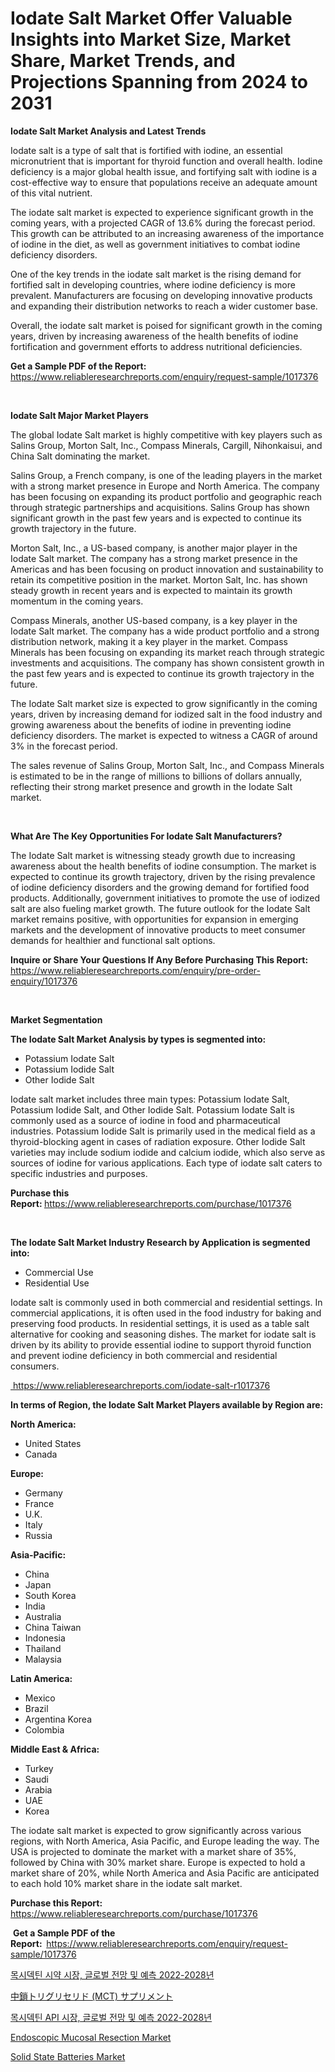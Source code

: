 <p><h1>Iodate Salt Market Offer Valuable Insights into Market Size, Market Share, Market Trends, and Projections Spanning from 2024 to 2031</h1></p><p><strong>Iodate Salt Market Analysis and Latest Trends</strong></p>
<p><p>Iodate salt is a type of salt that is fortified with iodine, an essential micronutrient that is important for thyroid function and overall health. Iodine deficiency is a major global health issue, and fortifying salt with iodine is a cost-effective way to ensure that populations receive an adequate amount of this vital nutrient.</p><p>The iodate salt market is expected to experience significant growth in the coming years, with a projected CAGR of 13.6% during the forecast period. This growth can be attributed to an increasing awareness of the importance of iodine in the diet, as well as government initiatives to combat iodine deficiency disorders.</p><p>One of the key trends in the iodate salt market is the rising demand for fortified salt in developing countries, where iodine deficiency is more prevalent. Manufacturers are focusing on developing innovative products and expanding their distribution networks to reach a wider customer base.</p><p>Overall, the iodate salt market is poised for significant growth in the coming years, driven by increasing awareness of the health benefits of iodine fortification and government efforts to address nutritional deficiencies.</p></p>
<p><strong>Get a Sample PDF of the Report:&nbsp;</strong> <a href="https://www.reliableresearchreports.com/enquiry/request-sample/1017376">https://www.reliableresearchreports.com/enquiry/request-sample/1017376</a></p>
<p>&nbsp;</p>
<p><strong>Iodate Salt Major Market Players</strong></p>
<p><p>The global Iodate Salt market is highly competitive with key players such as Salins Group, Morton Salt, Inc., Compass Minerals, Cargill, Nihonkaisui, and China Salt dominating the market. </p><p>Salins Group, a French company, is one of the leading players in the market with a strong market presence in Europe and North America. The company has been focusing on expanding its product portfolio and geographic reach through strategic partnerships and acquisitions. Salins Group has shown significant growth in the past few years and is expected to continue its growth trajectory in the future.</p><p>Morton Salt, Inc., a US-based company, is another major player in the Iodate Salt market. The company has a strong market presence in the Americas and has been focusing on product innovation and sustainability to retain its competitive position in the market. Morton Salt, Inc. has shown steady growth in recent years and is expected to maintain its growth momentum in the coming years.</p><p>Compass Minerals, another US-based company, is a key player in the Iodate Salt market. The company has a wide product portfolio and a strong distribution network, making it a key player in the market. Compass Minerals has been focusing on expanding its market reach through strategic investments and acquisitions. The company has shown consistent growth in the past few years and is expected to continue its growth trajectory in the future.</p><p>The Iodate Salt market size is expected to grow significantly in the coming years, driven by increasing demand for iodized salt in the food industry and growing awareness about the benefits of iodine in preventing iodine deficiency disorders. The market is expected to witness a CAGR of around 3% in the forecast period. </p><p>The sales revenue of Salins Group, Morton Salt, Inc., and Compass Minerals is estimated to be in the range of millions to billions of dollars annually, reflecting their strong market presence and growth in the Iodate Salt market.</p></p>
<p>&nbsp;</p>
<p><strong>What Are The Key Opportunities For Iodate Salt Manufacturers?</strong></p>
<p><p>The Iodate Salt market is witnessing steady growth due to increasing awareness about the health benefits of iodine consumption. The market is expected to continue its growth trajectory, driven by the rising prevalence of iodine deficiency disorders and the growing demand for fortified food products. Additionally, government initiatives to promote the use of iodized salt are also fueling market growth. The future outlook for the Iodate Salt market remains positive, with opportunities for expansion in emerging markets and the development of innovative products to meet consumer demands for healthier and functional salt options.</p></p>
<p><strong>Inquire or Share Your Questions If Any Before Purchasing This Report:</strong> <a href="https://www.reliableresearchreports.com/enquiry/pre-order-enquiry/1017376">https://www.reliableresearchreports.com/enquiry/pre-order-enquiry/1017376</a></p>
<p>&nbsp;</p>
<p><strong>Market Segmentation</strong></p>
<p><strong>The Iodate Salt Market Analysis by types is segmented into:</strong></p>
<p><ul><li>Potassium Iodate Salt</li><li>Potassium Iodide Salt</li><li>Other Iodide Salt</li></ul></p>
<p><p>Iodate salt market includes three main types: Potassium Iodate Salt, Potassium Iodide Salt, and Other Iodide Salt. Potassium Iodate Salt is commonly used as a source of iodine in food and pharmaceutical industries. Potassium Iodide Salt is primarily used in the medical field as a thyroid-blocking agent in cases of radiation exposure. Other Iodide Salt varieties may include sodium iodide and calcium iodide, which also serve as sources of iodine for various applications. Each type of iodate salt caters to specific industries and purposes.</p></p>
<p><strong>Purchase this Report:&nbsp;</strong><a href="https://www.reliableresearchreports.com/purchase/1017376">https://www.reliableresearchreports.com/purchase/1017376</a></p>
<p>&nbsp;</p>
<p><strong>The Iodate Salt Market Industry Research by Application is segmented into:</strong></p>
<p><ul><li>Commercial Use</li><li>Residential Use</li></ul></p>
<p><p>Iodate salt is commonly used in both commercial and residential settings. In commercial applications, it is often used in the food industry for baking and preserving food products. In residential settings, it is used as a table salt alternative for cooking and seasoning dishes. The market for iodate salt is driven by its ability to provide essential iodine to support thyroid function and prevent iodine deficiency in both commercial and residential consumers.</p></p>
<p><a href="https://www.reliableresearchreports.com/iodate-salt-r1017376">&nbsp;https://www.reliableresearchreports.com/iodate-salt-r1017376</a></p>
<p><strong>In terms of Region, the Iodate Salt Market Players available by Region are:</strong></p>
<p>
    <p> <strong> North America: </strong>
        <ul>
            <li>United States</li>
            <li>Canada</li>
        </ul>
        </p> 
    <p> <strong> Europe: </strong>
        <ul>
            <li>Germany</li>
            <li>France</li>
            <li>U.K.</li>
            <li>Italy</li>
            <li>Russia</li>
        </ul>
        </p> 
    <p> <strong> Asia-Pacific: </strong>
        <ul>
            <li>China</li>
            <li>Japan</li>
            <li>South Korea</li>
            <li>India</li>
            <li>Australia</li>
            <li>China Taiwan</li>
            <li>Indonesia</li>
            <li>Thailand</li>
            <li>Malaysia</li>
        </ul>
        </p> 
    <p> <strong> Latin America: </strong>
        <ul>
            <li>Mexico</li>
            <li>Brazil</li>
            <li>Argentina Korea</li>
            <li>Colombia</li>
        </ul>
        </p> 
    <p> <strong> Middle East & Africa: </strong>
        <ul>
            <li>Turkey</li>
            <li>Saudi</li>
            <li>Arabia</li>
            <li>UAE</li>
            <li>Korea</li>
        </ul>
    </p>
    </p>
<p><p>The iodate salt market is expected to grow significantly across various regions, with North America, Asia Pacific, and Europe leading the way. The USA is projected to dominate the market with a market share of 35%, followed by China with 30% market share. Europe is expected to hold a market share of 20%, while North America and Asia Pacific are anticipated to each hold 10% market share in the iodate salt market.</p></p>
<p><strong>Purchase this Report: </strong><a href="https://www.reliableresearchreports.com/purchase/1017376">https://www.reliableresearchreports.com/purchase/1017376</a></p>
<p>&nbsp;<strong>Get a Sample PDF of the Report:&nbsp;&nbsp;</strong><a href="https://www.reliableresearchreports.com/enquiry/request-sample/1017376">https://www.reliableresearchreports.com/enquiry/request-sample/1017376</a></p>
<p><strong></strong></p>
<p><p><a href="https://medium.com/@boydsmitham726/%EB%AA%A8%EC%8B%9C%EB%8D%B1%ED%8B%B4-%EC%8B%9C%EC%95%BD-%EC%8B%9C%EC%9E%A5-2022-2028%EB%85%84-%EA%B8%80%EB%A1%9C%EB%B2%8C-%EC%A0%84%EB%A7%9D-%EB%B0%8F-%EC%98%88%EC%B8%A1-%EC%8B%9C%EC%9E%A5-%EA%B7%9C%EB%AA%A8-%EC%8B%9C%EC%9E%A5-%EC%84%B8%EB%B6%84%ED%99%94-%EC%8B%9C%EC%9E%A5-%EB%8F%99%ED%96%A5-%EB%B0%8F-%EC%84%B1%EC%9E%A5-%EB%B6%84%EC%84%9D-%EC%98%88%EC%B8%A1-2031%EB%85%84%EA%B9%8C%EC%A7%80-72e7565e5bad">목시덱틴 시약 시장, 글로벌 전망 및 예측 2022-2028년</a></p><p><a href="https://medium.com/@cielostamm/%E4%B8%AD%E9%8E%96%E8%84%82%E8%82%AA%E9%85%B8-mcts-%E3%82%B5%E3%83%97%E3%83%AA%E3%83%A1%E3%83%B3%E3%83%88%E3%81%AE%E5%B8%82%E5%A0%B4%E3%82%B7%E3%82%A7%E3%82%A2%E3%81%A8%E5%B8%82%E5%A0%B4%E5%88%86%E6%9E%90-%E6%88%90%E9%95%B7%E3%83%88%E3%83%AC%E3%83%B3%E3%83%89%E3%81%A8-2024%E5%B9%B4%E3%81%8B%E3%82%892031%E5%B9%B4%E3%81%BE%E3%81%A7-%E3%81%AE%E4%BA%88%E6%B8%AC-1aa1b169a35a">中鎖トリグリセリド (MCT) サプリメント</a></p><p><a href="https://medium.com/@boydsmitham726/%EA%B8%80%EB%A1%9C%EB%B2%8C-%EB%AA%A8%EC%A7%80%EB%8D%B1%ED%8B%B4-api-%EC%8B%9C%EC%9E%A5-%EA%B8%80%EB%A1%9C%EB%B2%8C-%EC%A0%84%EB%A7%9D-%EB%B0%8F-%EC%98%88%EC%B8%A1-2022-2028-%EC%82%B0%EC%97%85-%EC%9C%A0%ED%98%95-%EC%9D%91%EC%9A%A9-%EC%8B%9C%EC%9E%A5-%EC%B0%B8%EA%B0%80%EC%9E%90-%EC%A7%80%EC%97%AD-%EC%84%B1%EC%9E%A5-%EB%B6%84%EC%84%9D-%EB%B0%8F-%EB%AF%B8%EB%9E%98-%EC%8B%9C%EB%82%98%EB%A6%AC%EC%98%A4-2024-2031-625de6685943">목시덱틴 API 시장, 글로벌 전망 및 예측 2022-2028년</a></p><p><a href="https://www.linkedin.com/pulse/endoscopic-mucosal-resection-market-size-reveals-best-marketing-gtgxe">Endoscopic Mucosal Resection Market</a></p><p><a href="https://www.linkedin.com/pulse/solid-state-batteries-market-report-reveals-latest-trends-growth-k68ke">Solid State Batteries Market</a></p></p>